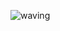 ![waving](https://capsule-render.vercel.app/api?type=waving&height=200&text=HyeonwooJeong!&fontAlign=80&fontAlignY=30&color=gradient)
